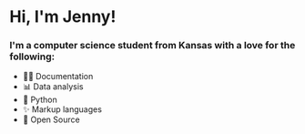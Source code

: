 # Hi, I'm Jenny!

### I'm a computer science student from Kansas with a love for the following:
- ✍🏻 Documentation
- 📊 Data analysis
- 🐍 Python
- ✨ Markup languages
- 📖 Open Source

